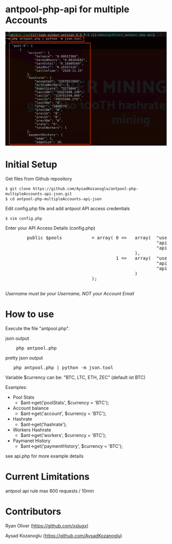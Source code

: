 # antpool-php-api for multiple Accounts 

![picture](https://github.com/AysadKozanoglu/antpool-php-multipleAccounts-api-json/blob/master/screencast_cli/antpool_api_php_multipool_json_output_example.png)


# Initial Setup

Get files from Github repository

    $ git clone https://github.com/AysadKozanoglu/antpool-php-multipleAccounts-api-json.git
    $ cd antpool-php-multipleAccounts-api-json

Edit config.php file and add antpool API access credentials

    $ vim config.php



Enter your API Access Details (config.php)
<pre>
        public $pools           = array( 0 =>   array(  "username"      => 'YOUR_ANTPOOL_ACCOUNT',
                                                        "api_key"       => 'YOUR_API_SECRET',
                                                        "api_secret"    => 'YOUR_API_SECRET'
                                                ),
                                         1 =>   array(  "username"       => 'YOUR_ANTPOOL_ACCOUNT',
                                                        "api_key"        => 'YOUR_API_SECRET',
                                                        "api_secret"     => 'YOUR_API_SECRET'
                                                )
                                );

</pre>
	
_Username must be your Username, NOT your Account Email_   	   	

# How to use
Execute the file "antpool.php".

json output
<pre>
    php antpool.php
</pre>

pretty json output
<pre>
   php antpool.php | python -m json.tool
</pre>

Variable $currency can be: "BTC, LTC, ETH, ZEC" (default ist BTC)

Examples:
- Pool Stats
    - $ant->get('poolStats', $currency = 'BTC');
- Account balance
    - $ant->get('account', $currency = 'BTC');
- Hashrate
    - $ant->get('hashrate'); 
- Workers Hashrate
    - $ant->get('workers', $currency = 'BTC');
- Paymanet History
    - $ant->get('paymentHistory', $currency = 'BTC');

see api.php for more example details


# Current Limitations
antpool api rule max 600 requests / 10min

# Contributors 
Ryan Oliver (https://github.com/xslugx)

Aysad Kozanoglu (https://github.com/AysadKozanoglu)

